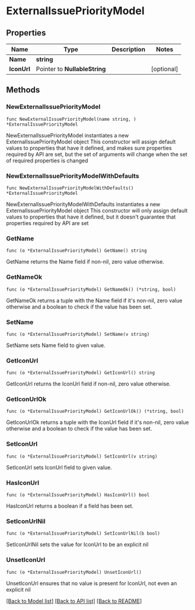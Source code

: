 # ExternalIssuePriorityModel

## Properties

Name | Type | Description | Notes
------------ | ------------- | ------------- | -------------
**Name** | **string** |  | 
**IconUrl** | Pointer to **NullableString** |  | [optional] 

## Methods

### NewExternalIssuePriorityModel

`func NewExternalIssuePriorityModel(name string, ) *ExternalIssuePriorityModel`

NewExternalIssuePriorityModel instantiates a new ExternalIssuePriorityModel object
This constructor will assign default values to properties that have it defined,
and makes sure properties required by API are set, but the set of arguments
will change when the set of required properties is changed

### NewExternalIssuePriorityModelWithDefaults

`func NewExternalIssuePriorityModelWithDefaults() *ExternalIssuePriorityModel`

NewExternalIssuePriorityModelWithDefaults instantiates a new ExternalIssuePriorityModel object
This constructor will only assign default values to properties that have it defined,
but it doesn't guarantee that properties required by API are set

### GetName

`func (o *ExternalIssuePriorityModel) GetName() string`

GetName returns the Name field if non-nil, zero value otherwise.

### GetNameOk

`func (o *ExternalIssuePriorityModel) GetNameOk() (*string, bool)`

GetNameOk returns a tuple with the Name field if it's non-nil, zero value otherwise
and a boolean to check if the value has been set.

### SetName

`func (o *ExternalIssuePriorityModel) SetName(v string)`

SetName sets Name field to given value.


### GetIconUrl

`func (o *ExternalIssuePriorityModel) GetIconUrl() string`

GetIconUrl returns the IconUrl field if non-nil, zero value otherwise.

### GetIconUrlOk

`func (o *ExternalIssuePriorityModel) GetIconUrlOk() (*string, bool)`

GetIconUrlOk returns a tuple with the IconUrl field if it's non-nil, zero value otherwise
and a boolean to check if the value has been set.

### SetIconUrl

`func (o *ExternalIssuePriorityModel) SetIconUrl(v string)`

SetIconUrl sets IconUrl field to given value.

### HasIconUrl

`func (o *ExternalIssuePriorityModel) HasIconUrl() bool`

HasIconUrl returns a boolean if a field has been set.

### SetIconUrlNil

`func (o *ExternalIssuePriorityModel) SetIconUrlNil(b bool)`

 SetIconUrlNil sets the value for IconUrl to be an explicit nil

### UnsetIconUrl
`func (o *ExternalIssuePriorityModel) UnsetIconUrl()`

UnsetIconUrl ensures that no value is present for IconUrl, not even an explicit nil

[[Back to Model list]](../README.md#documentation-for-models) [[Back to API list]](../README.md#documentation-for-api-endpoints) [[Back to README]](../README.md)


